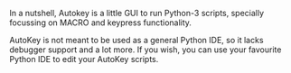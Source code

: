 In a nutshell, Autokey is a little GUI to run Python-3 scripts, specially focussing on MACRO and keypress functionality. 

AutoKey is not meant to be used as a general Python IDE, so it lacks debugger support and a lot more.
If you wish, you can use your favourite Python IDE to edit your AutoKey scripts.